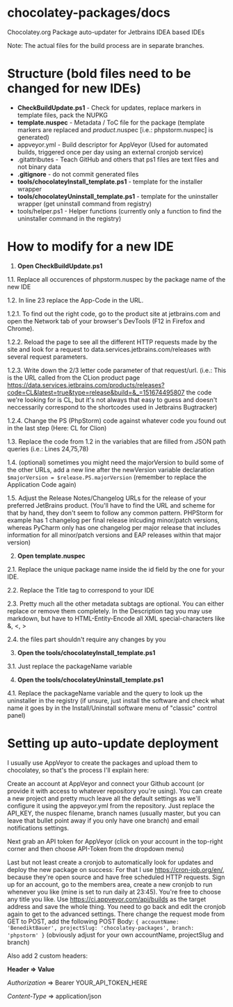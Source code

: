 # chocolatey-packages/docs
Chocolatey.org Package auto-updater for Jetbrains IDEA based IDEs

Note: The actual files for the build process are in separate branches.

# Structure (bold files need to be changed for new IDEs)
* __CheckBuildUpdate.ps1__ - Check for updates, replace markers in template files, pack the NUPKG
* __template.nuspec__ - Metadata / ToC file for the package (template markers are replaced and $product$.nuspec [i.e.: phpstorm.nuspec] is generated)
* appveyor.yml - Build descriptor for AppVeyor (Used for automated builds, triggered once per day using an external cronjob service)
* .gitattributes - Teach GitHub and others that ps1 files are text files and not binary data
* __.gitignore__ - do not commit generated files
* __tools/chocolateyInstall_template.ps1__ - template for the installer wrapper
* __tools/chocolateyUninstall_template.ps1__ - template for the uninstaller wrapper (get uninstall command from registry)
* tools/helper.ps1 - Helper functions (currently only a function to find the uninstaller command in the registry)

# How to modify for a new IDE
1. __Open CheckBuildUpdate.ps1__

1.1. Replace all occurences of phpstorm.nuspec by the package name of the new IDE

1.2. In line 23 replace the App-Code in the URL.   

1.2.1. To find out the right code, go to the product site at jetbrains.com and open the Network tab of your browser's DevTools (F12 in Firefox and Chrome). 

1.2.2. Reload the page to see all the different HTTP requests made by the site and look for a request to data.services.jetbrains.com/releases with several request parameters. 

1.2.3. Write down the 2/3 letter code parameter of that request/url. (i.e.: This is the URL called from the CLion product page https://data.services.jetbrains.com/products/releases?code=CL&latest=true&type=release&build=&_=151674495807 the code we're looking for is CL, but it's not always that easy to guess and doesn't neccessarily correspond to the shortcodes used in Jetbrains Bugtracker)

1.2.4. Change the PS (PhpStorm) code against whatever code you found out in the last step (Here: CL for Clion)

1.3. Replace the code from 1.2 in the variables that are filled from JSON path queries (i.e.: Lines 24,75,78)

1.4. (optional) sometimes you might need the majorVersion to build some of the other URLs, add a new line after the newVersion variable declaration ```$majorVersion = $release.PS.majorVersion``` (remember to replace the Application Code again)

1.5. Adjust the Release Notes/Changelog URLs for the release of your preferred JetBrains product. (You'll have to find the URL and scheme for that by hand, they don't seem to follow any common pattern. PHPStorm for example has 1 changelog per final release inlcuding minor/patch versions, whereas PyCharm only has one changelog per major release that includes information for all minor/patch versions and EAP releases within that major version)

2. __Open template.nuspec__

2.1. Replace the unique package name inside the id field by the one for your IDE.

2.2. Replace the Title tag to correspond to your IDE

2.3. Pretty much all the other metadata subtags are optional. You can either replace or remove them completely. In the Description tag you may use markdown, but have to HTML-Entity-Encode all XML special-characters like &, <, >

2.4. the files part shouldn't require any changes by you

3. __Open the tools/chocolateyInstall_template.ps1__

3.1. Just replace the packageName variable

4. __Open the tools/chocolateyUninstall_template.ps1__

4.1. Replace the packageName variable and the query to look up the uninstaller in the registry (if unsure, just install the software and check what name it goes by in the Install/Uninstall software menu of "classic" control panel)


# Setting up auto-update deployment
I usually use AppVeyor to create the packages and upload them to chocolatey, so that's the process I'll explain here:

Create an account at AppVeyor and connect your Github account (or provide it with access to whatever repository you're using).
You can create a new project and pretty much leave all the default settings as we'll configure it using the appveyor.yml from the repository.
Just replace the API_KEY, the nuspec filename, branch names (usually master, but you can leave that bullet point away if you only have one branch) and email notifications settings.

Next grab an API token for AppVeyor (click on your account in the top-right corner and then choose API-Token from the dropdown menu)

Last but not least create a cronjob to automatically look for updates and deploy the new package on success:
For that I use https://cron-job.org/en/, because they're open source and have free scheduled HTTP requests.
Sign up for an account, go to the members area, create a new cronjob to run whenever you like (mine is set to run daily at 23:45).
You're free to choose any title you like.
Use https://ci.appveyor.com/api/builds as the target address and save the whole thing.
You need to go back and edit the cronjob again to get to the advanced settings.
There change the request mode from GET to POST, add the following POST Body:
`{
    accountName: 'BenediktBauer',
    projectSlug: 'chocolatey-packages',
    branch: 'phpstorm'
}`
(obviously adjust for your own accountName, projectSlug and branch)

Also add 2 custom headers:

__Header  =>  Value__

_Authorization_  =>  Bearer YOUR_API_TOKEN_HERE

_Content-Type_  => application/json


